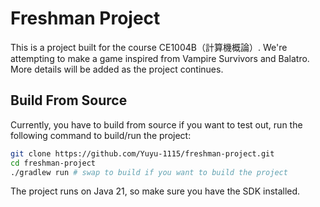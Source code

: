 # Freshman Project
This is a project built for the course CE1004B（計算機概論）. We're attempting to make a game inspired from Vampire Survivors and Balatro. More details will be added as the project continues.
## Build From Source
Currently, you have to build from source if you want to test out, run the following command to build/run the project:
```bash
git clone https://github.com/Yuyu-1115/freshman-project.git
cd freshman-project
./gradlew run # swap to build if you want to build the project
```
The project runs on Java 21, so make sure you have the SDK installed.
